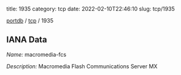 title: 1935
category: tcp
date: 2022-02-10T22:46:10
slug: tcp/1935

[portdb](/) / [tcp](/category/tcp.html) / 1935


## IANA Data

_Name:_ macromedia-fcs

_Description:_ Macromedia Flash Communications Server MX

